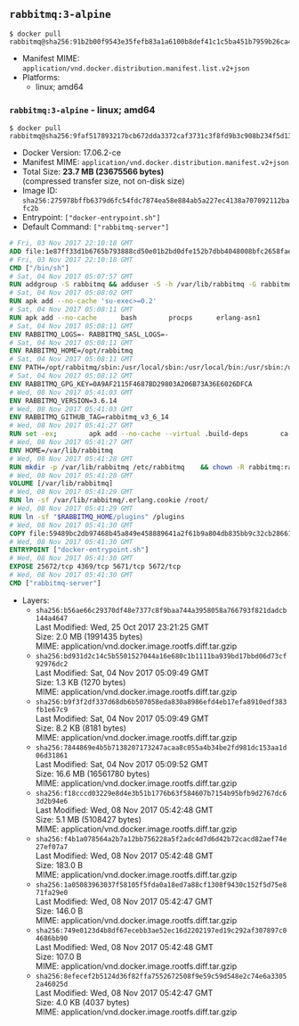 ## `rabbitmq:3-alpine`

```console
$ docker pull rabbitmq@sha256:91b2b00f9543e35fefb83a1a6100b8def41c1c5ba451b7959b26ca4b007c5f0b
```

-	Manifest MIME: `application/vnd.docker.distribution.manifest.list.v2+json`
-	Platforms:
	-	linux; amd64

### `rabbitmq:3-alpine` - linux; amd64

```console
$ docker pull rabbitmq@sha256:9faf517893217bcb672dda3372caf3731c3f8fd9b3c908b234f5d139fb71fde2
```

-	Docker Version: 17.06.2-ce
-	Manifest MIME: `application/vnd.docker.distribution.manifest.v2+json`
-	Total Size: **23.7 MB (23675566 bytes)**  
	(compressed transfer size, not on-disk size)
-	Image ID: `sha256:275978bffb6379d6fc54fdc7874ea58e884ab5a227ec4138a707092112bafc2b`
-	Entrypoint: `["docker-entrypoint.sh"]`
-	Default Command: `["rabbitmq-server"]`

```dockerfile
# Fri, 03 Nov 2017 22:10:18 GMT
ADD file:1e87ff33d1b6765b793888cd50e01b2bd0dfe152b7dbb4048008bfc2658faea7 in / 
# Fri, 03 Nov 2017 22:10:18 GMT
CMD ["/bin/sh"]
# Sat, 04 Nov 2017 05:07:57 GMT
RUN addgroup -S rabbitmq && adduser -S -h /var/lib/rabbitmq -G rabbitmq rabbitmq
# Sat, 04 Nov 2017 05:08:02 GMT
RUN apk add --no-cache 'su-exec>=0.2'
# Sat, 04 Nov 2017 05:08:11 GMT
RUN apk add --no-cache 		bash 		procps 		erlang-asn1 		erlang-hipe 		erlang-crypto 		erlang-eldap 		erlang-inets 		erlang-mnesia 		erlang 		erlang-os-mon 		erlang-public-key 		erlang-sasl 		erlang-ssl 		erlang-syntax-tools 		erlang-xmerl
# Sat, 04 Nov 2017 05:08:11 GMT
ENV RABBITMQ_LOGS=- RABBITMQ_SASL_LOGS=-
# Sat, 04 Nov 2017 05:08:11 GMT
ENV RABBITMQ_HOME=/opt/rabbitmq
# Sat, 04 Nov 2017 05:08:11 GMT
ENV PATH=/opt/rabbitmq/sbin:/usr/local/sbin:/usr/local/bin:/usr/sbin:/usr/bin:/sbin:/bin
# Sat, 04 Nov 2017 05:08:12 GMT
ENV RABBITMQ_GPG_KEY=0A9AF2115F4687BD29803A206B73A36E6026DFCA
# Wed, 08 Nov 2017 05:41:03 GMT
ENV RABBITMQ_VERSION=3.6.14
# Wed, 08 Nov 2017 05:41:03 GMT
ENV RABBITMQ_GITHUB_TAG=rabbitmq_v3_6_14
# Wed, 08 Nov 2017 05:41:27 GMT
RUN set -ex; 		apk add --no-cache --virtual .build-deps 		ca-certificates 		gnupg 		libressl 		xz 	; 		wget -O rabbitmq-server.tar.xz.asc "https://github.com/rabbitmq/rabbitmq-server/releases/download/$RABBITMQ_GITHUB_TAG/rabbitmq-server-generic-unix-${RABBITMQ_VERSION}.tar.xz.asc"; 	wget -O rabbitmq-server.tar.xz     "https://github.com/rabbitmq/rabbitmq-server/releases/download/$RABBITMQ_GITHUB_TAG/rabbitmq-server-generic-unix-${RABBITMQ_VERSION}.tar.xz"; 		export GNUPGHOME="$(mktemp -d)"; 	gpg --keyserver ha.pool.sks-keyservers.net --recv-keys "$RABBITMQ_GPG_KEY"; 	gpg --batch --verify rabbitmq-server.tar.xz.asc rabbitmq-server.tar.xz; 	rm -rf "$GNUPGHOME"; 		mkdir -p "$RABBITMQ_HOME"; 	tar 		--extract 		--verbose 		--file rabbitmq-server.tar.xz 		--directory "$RABBITMQ_HOME" 		--strip-components 1 	; 	rm -f rabbitmq-server.tar.xz*; 		grep -qE '^SYS_PREFIX=\$\{RABBITMQ_HOME\}$' "$RABBITMQ_HOME/sbin/rabbitmq-defaults"; 	sed -ri 's!^(SYS_PREFIX=).*$!\1!g' "$RABBITMQ_HOME/sbin/rabbitmq-defaults"; 	grep -qE '^SYS_PREFIX=$' "$RABBITMQ_HOME/sbin/rabbitmq-defaults"; 		apk del .build-deps
# Wed, 08 Nov 2017 05:41:27 GMT
ENV HOME=/var/lib/rabbitmq
# Wed, 08 Nov 2017 05:41:28 GMT
RUN mkdir -p /var/lib/rabbitmq /etc/rabbitmq 	&& chown -R rabbitmq:rabbitmq /var/lib/rabbitmq /etc/rabbitmq 	&& chmod -R 777 /var/lib/rabbitmq /etc/rabbitmq
# Wed, 08 Nov 2017 05:41:28 GMT
VOLUME [/var/lib/rabbitmq]
# Wed, 08 Nov 2017 05:41:29 GMT
RUN ln -sf /var/lib/rabbitmq/.erlang.cookie /root/
# Wed, 08 Nov 2017 05:41:29 GMT
RUN ln -sf "$RABBITMQ_HOME/plugins" /plugins
# Wed, 08 Nov 2017 05:41:30 GMT
COPY file:59489bc2db97468b45a849e458889641a2f61b9a804db835bb9c32cb28661d1c in /usr/local/bin/ 
# Wed, 08 Nov 2017 05:41:30 GMT
ENTRYPOINT ["docker-entrypoint.sh"]
# Wed, 08 Nov 2017 05:41:30 GMT
EXPOSE 25672/tcp 4369/tcp 5671/tcp 5672/tcp
# Wed, 08 Nov 2017 05:41:30 GMT
CMD ["rabbitmq-server"]
```

-	Layers:
	-	`sha256:b56ae66c29370df48e7377c8f9baa744a3958058a766793f821dadcb144a4647`  
		Last Modified: Wed, 25 Oct 2017 23:21:25 GMT  
		Size: 2.0 MB (1991435 bytes)  
		MIME: application/vnd.docker.image.rootfs.diff.tar.gzip
	-	`sha256:bd931d2c14c5b5501527044a16e680c1b1111ba939bd17bbd06d73cf92976dc2`  
		Last Modified: Sat, 04 Nov 2017 05:09:49 GMT  
		Size: 1.3 KB (1270 bytes)  
		MIME: application/vnd.docker.image.rootfs.diff.tar.gzip
	-	`sha256:b9f3f2df337d68db6b507058eda830a8986efd4eb17efa8910edf383fb1e67c9`  
		Last Modified: Sat, 04 Nov 2017 05:09:49 GMT  
		Size: 8.2 KB (8181 bytes)  
		MIME: application/vnd.docker.image.rootfs.diff.tar.gzip
	-	`sha256:7844869e4b5b7138207173247acaa8c055a4b34be2fd981dc153aa1d06d31861`  
		Last Modified: Sat, 04 Nov 2017 05:09:52 GMT  
		Size: 16.6 MB (16561780 bytes)  
		MIME: application/vnd.docker.image.rootfs.diff.tar.gzip
	-	`sha256:f18cccd03229e8d4e3b51b1776b63f584607b7154b95bfb9d2767dc63d2b94e6`  
		Last Modified: Wed, 08 Nov 2017 05:42:48 GMT  
		Size: 5.1 MB (5108427 bytes)  
		MIME: application/vnd.docker.image.rootfs.diff.tar.gzip
	-	`sha256:f4b1a078564a2b7a12bb756228a5f2adc4d7d6d42b72cacd82aef74e27ef07a7`  
		Last Modified: Wed, 08 Nov 2017 05:42:48 GMT  
		Size: 183.0 B  
		MIME: application/vnd.docker.image.rootfs.diff.tar.gzip
	-	`sha256:1a05083963037f58105f5fda0a18ed7a88cf1308f9430c152f5d75e871fa29e0`  
		Last Modified: Wed, 08 Nov 2017 05:42:47 GMT  
		Size: 146.0 B  
		MIME: application/vnd.docker.image.rootfs.diff.tar.gzip
	-	`sha256:749e0123d4b8df67ecebb3ae52ec16d2202197ed19c292af307897c04686bb90`  
		Last Modified: Wed, 08 Nov 2017 05:42:48 GMT  
		Size: 107.0 B  
		MIME: application/vnd.docker.image.rootfs.diff.tar.gzip
	-	`sha256:8efecef2b5124d36f82ffa7552672508f9e59c59d548e2c74e6a33052a46025d`  
		Last Modified: Wed, 08 Nov 2017 05:42:47 GMT  
		Size: 4.0 KB (4037 bytes)  
		MIME: application/vnd.docker.image.rootfs.diff.tar.gzip
